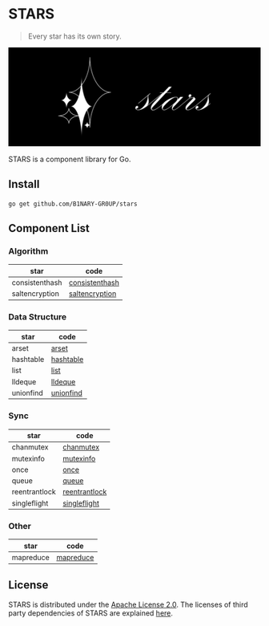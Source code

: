 # STARS

> Every star has its own story.

![stars](images/stars.png)

STARS is a component library for Go.

## Install

```shell
go get github.com/B1NARY-GR0UP/stars
```

## Component List

### Algorithm

| star           | code                                       |
|----------------|--------------------------------------------|
| consistenthash | [consistenthash](algorithm/consistenthash) |
| saltencryption | [saltencryption](algorithm/saltencryption) |

### Data Structure

| star      | code                                 |
|-----------|--------------------------------------|
| arset     | [arset](datastructure/arset)         |
| hashtable | [hashtable](datastructure/hashtable) |
| list      | [list](datastructure/list)           |
| lldeque   | [lldeque](datastructure/lldeque)     |
| unionfind | [unionfind](datastructure/unionfind) |

### Sync

| star          | code                                   |
|---------------|----------------------------------------|
| chanmutex     | [chanmutex](sync/chanmutex.go)         |
| mutexinfo     | [mutexinfo](sync/mutexinfo.go)         |
| once          | [once](sync/once.go)                   |
| queue         | [queue](sync/queue.go)                 |
| reentrantlock | [reentrantlock](sync/reentrantlock.go) |
| singleflight  | [singleflight](sync/singleflight.go)   |

### Other

| star      | code                         |
|-----------|------------------------------|
| mapreduce | [mapreduce](other/mapreduce) |

## License

STARS is distributed under the [Apache License 2.0](./LICENSE). The licenses of third party dependencies of STARS are explained [here](./licenses).